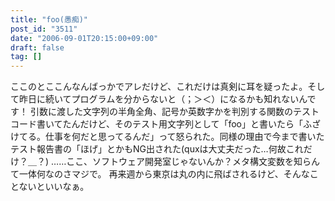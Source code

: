 ```yaml
---
title: "foo(愚痴)"
post_id: "3511"
date: "2006-09-01T20:15:00+09:00"
draft: false
tag: []
---
```



ここのとここんなんばっかでアレだけど、これだけは真剣に耳を疑ったよ。そして昨日に続いてプログラムを分からないと（；＞＜）になるかも知れないんです！ 引数に渡した文字列の半角全角、記号か英数字かを判別する関数のテストコード書いてたんだけど、そのテスト用文字列として「foo」と書いたら「ふざけてる。仕事を何だと思ってるんだ」って怒られた。同様の理由で今まで書いたテスト報告書の「ほげ」とかもNG出された(quxは大丈夫だった…何故これだけ？＿？) ……ここ、ソフトウェア開発室じゃないんか？メタ構文変数を知らんて一体何なのさマジで。 再来週から東京は丸の内に飛ばされるけど、そんなことないといいなぁ。
